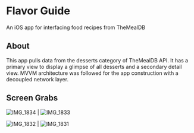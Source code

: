 # Flavor Guide
An iOS app for interfacing food recipes from TheMealDB

## About
This app pulls data from the desserts category of TheMealDB API. It has a primary view to display a glimpse of all desserts and a secondary detail view. 
MVVM architecture was followed for the app construction with a decoupled network layer.

## Screen Grabs
![IMG_1834](https://github.com/gautham-apa/flavor-guide/assets/25281293/5f479251-1c2b-46fe-842d-1fc3def8431f) | ![IMG_1833](https://github.com/gautham-apa/flavor-guide/assets/25281293/41d9731c-1995-4935-abfc-441a1df0ca2e)

![IMG_1832](https://github.com/gautham-apa/flavor-guide/assets/25281293/11c5d509-ce96-41ed-a9f4-595dc375c81e) | ![IMG_1831](https://github.com/gautham-apa/flavor-guide/assets/25281293/53d2df84-b494-4b52-b7fe-596a527803bf)


